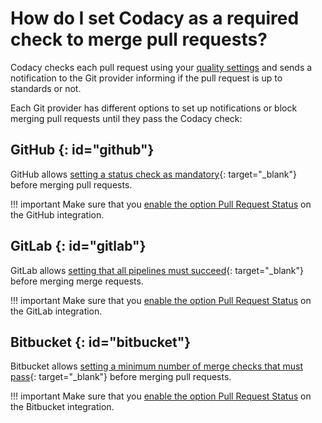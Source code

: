 # How do I set Codacy as a required check to merge pull requests?

Codacy checks each pull request using your [quality settings](../../repositories/quality-settings.md) and sends a notification to the Git provider informing if the pull request is up to standards or not.

Each Git provider has different options to set up notifications or block merging pull requests until they pass the Codacy check:

## GitHub {: id="github"}

GitHub allows [setting a status check as mandatory](https://docs.github.com/en/free-pro-team@latest/github/administering-a-repository/enabling-required-status-checks){: target="_blank"} before merging pull requests.

!!! important
    Make sure that you [enable the option Pull Request Status](../../repositories-configure/integrations/github-integration.md) on the GitHub integration.

## GitLab {: id="gitlab"}

GitLab allows [setting that all pipelines must succeed](https://docs.gitlab.com/ee/user/project/merge_requests/merge_when_pipeline_succeeds.html#only-allow-merge-requests-to-be-merged-if-the-pipeline-succeeds){: target="_blank"} before merging merge requests.

!!! important
    Make sure that you [enable the option Pull Request Status](../../repositories-configure/integrations/gitlab-integration.md) on the GitLab integration.

## Bitbucket {: id="bitbucket"}

Bitbucket allows [setting a minimum number of merge checks that must pass](https://support.atlassian.com/bitbucket-cloud/docs/suggest-or-require-checks-before-a-merge/){: target="_blank"} before merging pull requests.

!!! important
    Make sure that you [enable the option Pull Request Status](../../repositories-configure/integrations/bitbucket-integration.md) on the Bitbucket integration.